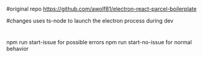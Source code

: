 #original repo
https://github.com/awolf81/electron-react-parcel-boilerplate

#changes
uses ts-node to launch the electron process during dev

#
npm run start-issue for possible errors
npm run start-no-issue for normal behavior